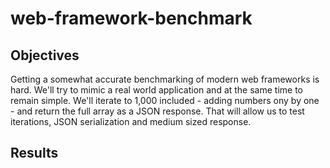 # web-framework-benchmark

## Objectives

Getting a somewhat accurate benchmarking of modern web frameworks is hard. We'll try to mimic a real world application and at the same time to remain simple. We'll iterate to 1,000 included - adding numbers ony by one - and return the full array as a JSON response. That will allow us to test iterations, JSON serialization and medium sized response. 

## Results

